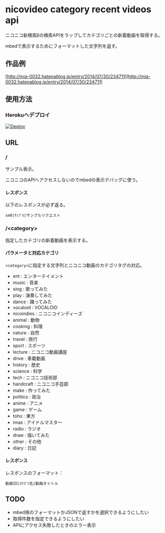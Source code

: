 nicovideo category recent videos api
====================

ニコニコ新検索βの検索APIをラップしてカテゴリごとの新着動画を取得する。

mbedで表示するためにフォーマットした文字列を返す。

## 作品例

[http://mia-0032.hatenablog.jp/entry/2014/07/30/234711](http://mia-0032.hatenablog.jp/entry/2014/07/30/234711)

## 使用方法

### Herokuへデプロイ

[![Deploy](https://www.herokucdn.com/deploy/button.png)](https://heroku.com/deploy?template=https://github.com/mia-0032/nicovideo_category_recent_videos_api/tree/master)

## URL

### /

サンプル表示。

ニコニコのAPIへアクセスしないのでmbedの表示デバッグに使う。

#### レスポンス

以下のレスポンスが必ず返る。

```
sm0|ｻﾝﾌﾟﾙ|サンプルリクエスト
```

### /\<category\>

指定したカテゴリの新着動画を表示する。

#### パラメータと対応カテゴリ

`<category>`に指定する文字列とニコニコ動画のカテゴリタグの対応。

- ent : エンターテイメント
- music : 音楽
- sing : 歌ってみた
- play : 演奏してみた
- dance : 踊ってみた
- vocaloid : VOCALOID
- nicoindies : ニコニコインディーズ
- animal : 動物
- cooking : 料理
- nature : 自然
- travel : 旅行
- sport : スポーツ
- lecture : ニコニコ動画講座
- drive : 車載動画
- history : 歴史
- science : 科学
- tech : ニコニコ技術部
- handcraft : ニコニコ手芸部
- make : 作ってみた
- politics : 政治
- anime : アニメ
- game : ゲーム
- toho : 東方
- imas : アイドルマスター
- radio : ラジオ
- draw : 描いてみた
- other : その他
- diary : 日記

#### レスポンス

レスポンスのフォーマット：

```
動画ID|ｶﾃｺﾞﾘ名|動画タイトル
```

## TODO

 - mbed用のフォーマットかJSONで返すかを選択できるようにしたい
 - 取得件数を指定できるようにしたい
 - APIにアクセス失敗したときのエラー表示
